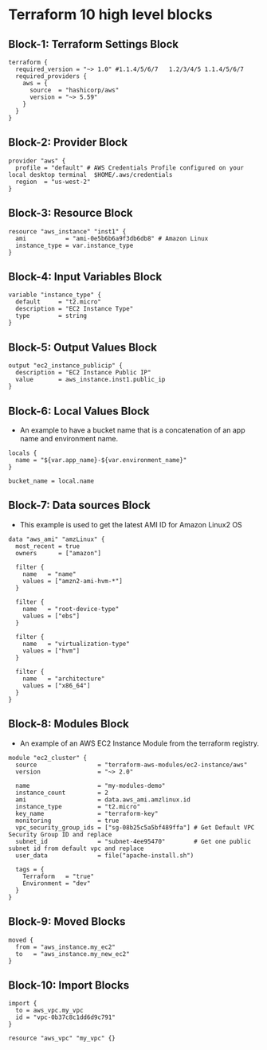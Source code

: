# Terraform 10 high level blocks

## Block-1: **Terraform Settings Block**
```
terraform {
  required_version = "~> 1.0" #1.1.4/5/6/7   1.2/3/4/5 1.1.4/5/6/7
  required_providers {
    aws = {
      source  = "hashicorp/aws"
      version = "~> 5.59"
    }
  }
}
```


## Block-2: **Provider Block**
```
provider "aws" {
  profile = "default" # AWS Credentials Profile configured on your local desktop terminal  $HOME/.aws/credentials
  region  = "us-west-2"
}
```

## Block-3: **Resource Block**
```
resource "aws_instance" "inst1" {
  ami           = "ami-0e5b6b6a9f3db6db8" # Amazon Linux
  instance_type = var.instance_type
}
```

## Block-4: **Input Variables Block**
```
variable "instance_type" {
  default     = "t2.micro"
  description = "EC2 Instance Type"
  type        = string
}
```

## Block-5: **Output Values Block**
```
output "ec2_instance_publicip" {
  description = "EC2 Instance Public IP"
  value       = aws_instance.inst1.public_ip
}
```

## Block-6: **Local Values Block**
 - An example to have a bucket name that is a concatenation of an app name and environment name.
```
locals {
  name = "${var.app_name}-${var.environment_name}"
}

bucket_name = local.name
```

## Block-7: **Data sources Block**
 - This example is used to get the latest AMI ID for Amazon Linux2 OS
```
data "aws_ami" "amzLinux" {
  most_recent = true
  owners      = ["amazon"]

  filter {
    name   = "name"
    values = ["amzn2-ami-hvm-*"]
  }

  filter {
    name   = "root-device-type"
    values = ["ebs"]
  }

  filter {
    name   = "virtualization-type"
    values = ["hvm"]
  }

  filter {
    name   = "architecture"
    values = ["x86_64"]
  }
}
```

## Block-8: **Modules Block**
- An example of an AWS EC2 Instance Module from the terraform registry.
```
module "ec2_cluster" {
  source                 = "terraform-aws-modules/ec2-instance/aws"
  version                = "~> 2.0"

  name                   = "my-modules-demo"
  instance_count         = 2
  ami                    = data.aws_ami.amzlinux.id
  instance_type          = "t2.micro"
  key_name               = "terraform-key"
  monitoring             = true
  vpc_security_group_ids = ["sg-08b25c5a5bf489ffa"] # Get Default VPC Security Group ID and replace
  subnet_id              = "subnet-4ee95470"        # Get one public subnet id from default vpc and replace
  user_data              = file("apache-install.sh")

  tags = {
    Terraform   = "true"
    Environment = "dev"
  }
}
```

## Block-9: **Moved Blocks**
```
moved {
  from = "aws_instance.my_ec2"
  to   = "aws_instance.my_new_ec2"
}
```

## Block-10: **Import Blocks**
```
import {
  to = aws_vpc.my_vpc
  id = "vpc-0b37c8c1dd6d9c791"
}

resource "aws_vpc" "my_vpc" {}
```
